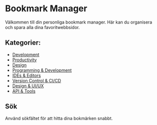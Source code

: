 # Bookmark Manager

Välkommen till din personliga bookmark manager. Här kan du organisera och spara alla dina favoritwebbsidor.

## Kategorier:
- [Development](categories/development.md)
- [Productivity](categories/productivity.md)
- [Design](categories/design.md)
- [Programming & Development](categories/programming.md)
- [IDEs & Editors](categories/ides.md)
- [Version Control & CI/CD](categories/version-control.md)
- [Design & UI/UX](categories/UI-UX.md)
- [API & Tools](categories/api.md)

## Sök
Använd sökfältet för att hitta dina bokmärken snabbt.
